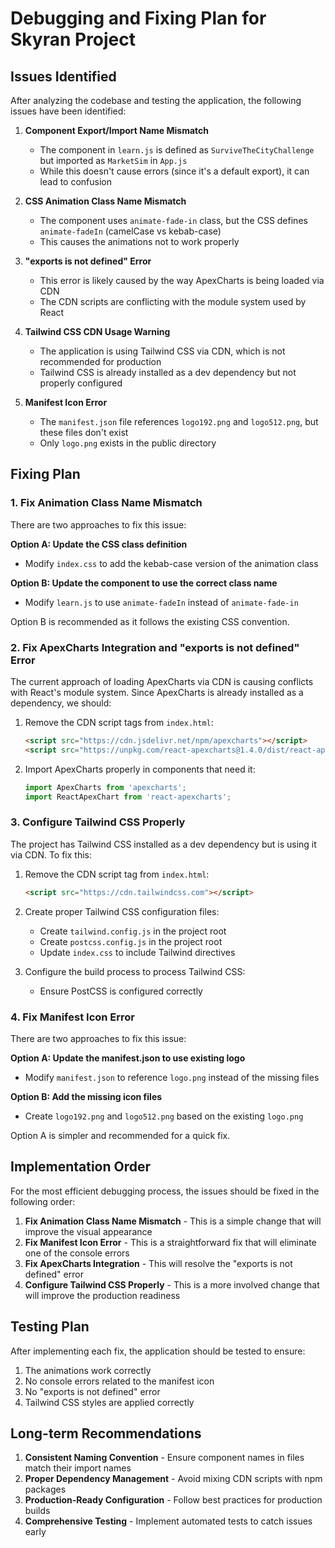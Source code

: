# Debugging and Fixing Plan for Skyran Project

## Issues Identified

After analyzing the codebase and testing the application, the following issues have been identified:

1. **Component Export/Import Name Mismatch**
   - The component in `learn.js` is defined as `SurviveTheCityChallenge` but imported as `MarketSim` in `App.js`
   - While this doesn't cause errors (since it's a default export), it can lead to confusion

2. **CSS Animation Class Name Mismatch**
   - The component uses `animate-fade-in` class, but the CSS defines `animate-fadeIn` (camelCase vs kebab-case)
   - This causes the animations not to work properly

3. **"exports is not defined" Error**
   - This error is likely caused by the way ApexCharts is being loaded via CDN
   - The CDN scripts are conflicting with the module system used by React

4. **Tailwind CSS CDN Usage Warning**
   - The application is using Tailwind CSS via CDN, which is not recommended for production
   - Tailwind CSS is already installed as a dev dependency but not properly configured

5. **Manifest Icon Error**
   - The `manifest.json` file references `logo192.png` and `logo512.png`, but these files don't exist
   - Only `logo.png` exists in the public directory

## Fixing Plan

### 1. Fix Animation Class Name Mismatch

There are two approaches to fix this issue:

**Option A: Update the CSS class definition**
- Modify `index.css` to add the kebab-case version of the animation class

**Option B: Update the component to use the correct class name**
- Modify `learn.js` to use `animate-fadeIn` instead of `animate-fade-in`

Option B is recommended as it follows the existing CSS convention.

### 2. Fix ApexCharts Integration and "exports is not defined" Error

The current approach of loading ApexCharts via CDN is causing conflicts with React's module system. Since ApexCharts is already installed as a dependency, we should:

1. Remove the CDN script tags from `index.html`:
   ```html
   <script src="https://cdn.jsdelivr.net/npm/apexcharts"></script>
   <script src="https://unpkg.com/react-apexcharts@1.4.0/dist/react-apexcharts.min.js"></script>
   ```

2. Import ApexCharts properly in components that need it:
   ```javascript
   import ApexCharts from 'apexcharts';
   import ReactApexChart from 'react-apexcharts';
   ```

### 3. Configure Tailwind CSS Properly

The project has Tailwind CSS installed as a dev dependency but is using it via CDN. To fix this:

1. Remove the CDN script tag from `index.html`:
   ```html
   <script src="https://cdn.tailwindcss.com"></script>
   ```

2. Create proper Tailwind CSS configuration files:
   - Create `tailwind.config.js` in the project root
   - Create `postcss.config.js` in the project root
   - Update `index.css` to include Tailwind directives

3. Configure the build process to process Tailwind CSS:
   - Ensure PostCSS is configured correctly

### 4. Fix Manifest Icon Error

There are two approaches to fix this issue:

**Option A: Update the manifest.json to use existing logo**
- Modify `manifest.json` to reference `logo.png` instead of the missing files

**Option B: Add the missing icon files**
- Create `logo192.png` and `logo512.png` based on the existing `logo.png`

Option A is simpler and recommended for a quick fix.

## Implementation Order

For the most efficient debugging process, the issues should be fixed in the following order:

1. **Fix Animation Class Name Mismatch** - This is a simple change that will improve the visual appearance
2. **Fix Manifest Icon Error** - This is a straightforward fix that will eliminate one of the console errors
3. **Fix ApexCharts Integration** - This will resolve the "exports is not defined" error
4. **Configure Tailwind CSS Properly** - This is a more involved change that will improve the production readiness

## Testing Plan

After implementing each fix, the application should be tested to ensure:

1. The animations work correctly
2. No console errors related to the manifest icon
3. No "exports is not defined" error
4. Tailwind CSS styles are applied correctly

## Long-term Recommendations

1. **Consistent Naming Convention** - Ensure component names in files match their import names
2. **Proper Dependency Management** - Avoid mixing CDN scripts with npm packages
3. **Production-Ready Configuration** - Follow best practices for production builds
4. **Comprehensive Testing** - Implement automated tests to catch issues early